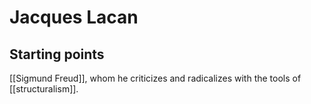 # Jacques Lacan

## Starting points
[[Sigmund Freud]], whom he criticizes and radicalizes with the tools of [[structuralism]].



[//begin]: # "Autogenerated link references for markdown compatibility"
[sigmund-freud]: sigmund-freud "Sigmund Freud"
[//end]: # "Autogenerated link references"